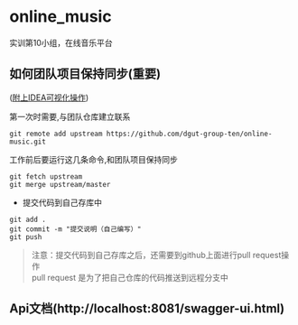 # online_music
实训第10小组，在线音乐平台

## 如何团队项目保持同步(重要)

([附上IDEA可视化操作](https://blog.csdn.net/autfish/article/details/52513465))

第一次时需要,与团队仓库建立联系

```shell script
git remote add upstream https://github.com/dgut-group-ten/online-music.git
```

工作前后要运行这几条命令,和团队项目保持同步

```shell script
git fetch upstream
git merge upstream/master
```

-  提交代码到自己存库中
```text
git add .
git commit -m "提交说明（自己编写）"
git push
```

> 注意：提交代码到自己存库之后，还需要到github上面进行pull request操作  
pull request 是为了把自己仓库的代码推送到远程分支中


## **Api文档**(http://localhost:8081/swagger-ui.html)